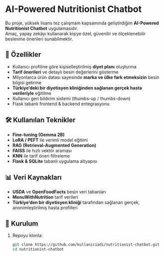# AI-Powered Nutritionist Chatbot

Bu proje, yüksek lisans tez çalışmam kapsamında geliştirdiğim **AI-Powered Nutritionist Chatbot** uygulamasıdır.  
Amaç, yapay zekâyı kullanarak kişiye özel, güvenilir ve ölçeklenebilir beslenme önerileri sunabilmektir.  

## 🎯 Özellikler
- Kullanıcı profiline göre kişiselleştirilmiş **diyet planı** oluşturma  
- **Tarif önerileri** ve detaylı besin değerlerini gösterme  
- Milyonlarca ürün datası sayesinde **marka ve ülke fark etmeksizin** besin bilgisi getirme  
- **Türkiye’deki bir diyetisyen kliniğinden sağlanan gerçek hasta verileriyle** eğitilme  
- Kullanıcı geri bildirim sistemi (thumbs-up / thumbs-down)  
- Flask tabanlı frontend & backend entegrasyonu  

## 🛠 Kullanılan Teknikler
- **Fine-tuning (Gemma 2B)**  
- **LoRA / PEFT** ile verimli model eğitimi  
- **RAG (Retrieval-Augmented Generation)**  
- **FAISS** ile hızlı vektör araması  
- **KNN** ile tarif öneri filtreleme  
- **Flask & SQLite** tabanlı uygulama altyapısı  

## 📊 Veri Kaynakları
- **USDA** ve **OpenFoodFacts** besin veri tabanları  
- **MenuWithNutrition** tarif verileri  
- **Türkiye’den bir diyetisyen kliniği** tarafından sağlanan gerçek, anonimleştirilmiş hasta profilleri  

## 🚀 Kurulum
1. Repoyu klonla:  
   ```bash
   git clone https://github.com/kullaniciadi/nutritionist-chatbot.git
   cd nutritionist-chatbot
